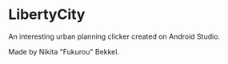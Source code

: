 # LibertyCity 

An interesting urban planning clicker created on Android Studio.

Made by Nikita "Fukurou" Bekkel. 
